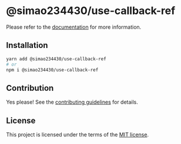 # @simao234430/use-callback-ref



Please refer to the [documentation](https://YooUI.org/docs/components/use-callback-ref) for more information.

## Installation

```sh
yarn add @simao234430/use-callback-ref
# or
npm i @simao234430/use-callback-ref
```

## Contribution

Yes please! See the
[contributing guidelines](https://github.com/xiaosimao123/yooui/blob/master/CONTRIBUTING.md)
for details.

## License

This project is licensed under the terms of the
[MIT license](https://github.com/xiaosimao123/yooui/blob/master/LICENSE).
